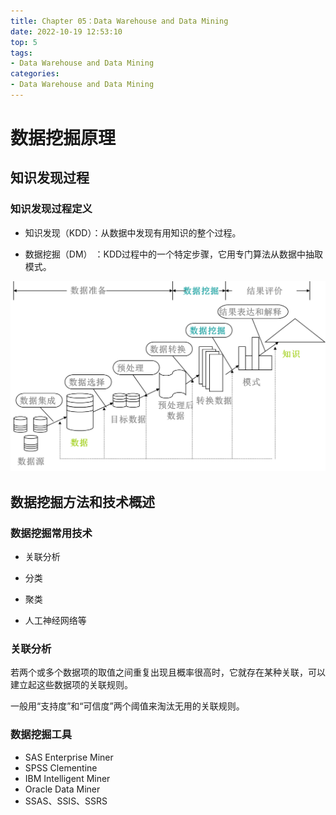 ```yaml
---
title: Chapter 05：Data Warehouse and Data Mining
date: 2022-10-19 12:53:10
top: 5
tags:
- Data Warehouse and Data Mining
categories:
- Data Warehouse and Data Mining
---
```


# 数据挖掘原理

## 知识发现过程

### 知识发现过程定义

- 知识发现（KDD）：从数据中发现有用知识的整个过程。

- 数据挖掘（DM） ：KDD过程中的一个特定步骤，它用专门算法从数据中抽取模式。

![](../images/DataMining/image-20221019130231010.png)



## 数据挖掘方法和技术概述

### 数据挖掘常用技术

- 关联分析

- 分类

- 聚类

- 人工神经网络等

### 关联分析

若两个或多个数据项的取值之间重复出现且概率很高时，它就存在某种关联，可以建立起这些数据项的关联规则。

一般用“支持度”和“可信度”两个阈值来淘汰无用的关联规则。

### 数据挖掘工具

- SAS Enterprise Miner
- SPSS Clementine 
- IBM Intelligent Miner 
- Oracle Data Miner
- SSAS、SSIS、SSRS

